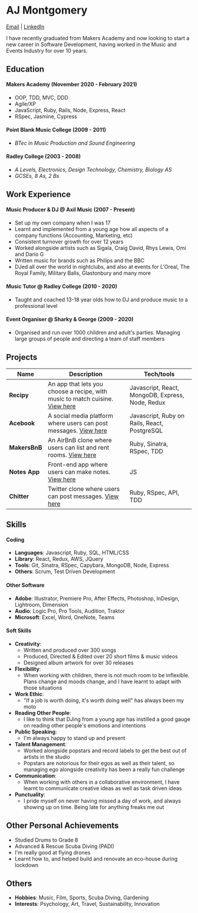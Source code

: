 # AJ Montgomery
[Email](mailto:aj.monty@gmail.com) | [LinkedIn](http:/www.linkedin.com/in/aj-montgomery
)

I have recently graduated from Makers Academy and now looking to start a new career in Software Development, having worked in the Music and Events Industry for over 10 years.

## Education

#### Makers Academy (November 2020 - February 2021)

- OOP, TDD, MVC, DDD
- Agile/XP
- JavaScript, Ruby, Rails, Node, Express, React
- RSpec, Jasmine, Cypress

#### Point Blank Music College (2009 - 2011) 
- *BTec in Music Production and Sound Engineering*

#### Radley College (2003 - 2008)
- *A Levels, Electronics, Design Technology, Chemistry, Biology AS*
- *GCSEs, 8 As, 2 Bs*

## Work Experience

#### Music Producer & DJ @ Axil Music (2007 - Present)
- Set up my own company when I was 17
- Learnt and implemented from a young age how all aspects of a company functions (Accounting, Marketing, etc)
- Consistent turnover growth for over 12 years
- Worked alongside artists such as Sigala, Craig David, Rhys Lewis, Omi and Dario G
- Written music for brands such as Philips and the BBC
- DJed all over the world in nightclubs, and also at events for L'Oreal, The Royal Family, Military Balls, Glastonbury and many more

#### Music Tutor @ Radley College (2010 - 2020)
- Taught and coached 13-18 year olds how to DJ and produce music to a professional level

#### Event Organiser @ Sharky & George (2009 - 2020)
- Organised and run over 1000 children and adult's parties. Managing large groups of people and directing a team of staff members



## Projects

| Name                          | Description                                           | Tech/tools        |
| ------------------------------| ----------------------------------------------------- | ----------------- |
| **Recipy** | An app that lets you choose a recipe, with music to match cuisine. [View here](https://github.com/AJSMonty/Recipy) | Javascript, React, MongoDB, Express, Node, Redux |
| **Acebook** | A social media platform where users can post messages. [View here](https://github.com/sujee09/acebook-akers-cademy) | Javascript, Ruby on Rails, React, PostgreSQL |
| **MakersBnB** | An AirBnB clone where users can list and rent rooms. [View here](https://github.com/chrismabdo/makersbnb) | Ruby, Sinatra, RSpec, TDD |
| **Notes App** | Front-end app where users can make notes. [View here](http://sheep-notes.surge.sh/) | JS |
| **Chitter** | Twitter clone where users can post messages. [View here](https://github.com/AJSMonty/chitter-challenge) | Ruby, RSpec, API, TDD |


## Skills

#### Coding
- **Languages**: Javascript, Ruby, SQL, HTML/CSS
- **Library**: React, Redux, AWS, JQuery
- **Tools**: Git, Sinatra, RSpec, Capybara, MongoDB, Node, Express
- **Others**: Scrum, Test Driven Development

#### Other Software
- **Adobe**: Illustrator, Premiere Pro, After Effects, Photoshop, InDesign, Lightroom, Dimension
- **Audio**: Logic Pro, Pro Tools, Audition, Traktor
- **Microsoft**: Excel, Word, OneNote, Teams

#### Soft Skills
- **Creativity**:
  - Written and produced over 300 songs
  - Produced, Directed & Edited over 20 short films & music videos
  - Designed album artwork for over 30 releases
- **Flexibility**:
  - When working with children, there is not much room to be inflexible. Plans change and moods change, and I have learnt to adapt with those situations
- **Work Ethic**:
  - "If a job is worth doing, it's worth doing well" has always been my moto
- **Reading Other People**:
  - I like to think that DJing from a young age has instilled a good gauge on reading other people's emotions and intentions
- **Public Speaking**:
  - I'm always happy to stand up and present
- **Talent Management**:
  - Worked alongside popstars and record labels to get the best out of artists in the studio
  - Popstars are notorious for their egos as well as their talent, so managing ego alongside creativity has been a really fun challenge
- **Communication**:
  - When working with others in a collaborative environment, I have learnt to communicate creative ideas as well as task driven ideas
- **Punctuality**:
  - I pride myself on never having missed a day of work, and always showing up on time. Being late for anything freaks me out


## Other Personal Achievements
- Studied Drums to Grade 8
- Advanced & Rescue Scuba Diving (PADI)
- I'm really good at flying drones
- Learnt how to, and helped build and renovate an eco-house during lockdown


## Others
- **Hobbies**: Music, Film, Sports, Scuba Diving, Gardening
- **Interests**: Psychology, Art, Travel, Sustainability, Innovation
